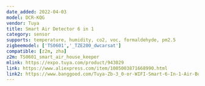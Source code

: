 ```yaml
---
date_added: 2022-04-03
model: DCR-KQG
vendor: Tuya
title: Smart Air Detector 6 in 1
category: sensor
supports: temperature, humidity, co2, voc, formaldehyde, pm2.5
zigbeemodel: ['TS0601','_TZE200_dwcarsat']
compatible: [z2m, zha]
z2m: TS0601_smart_air_house_keeper
mlink: https://expo.tuya.com/product/943029
link: https://www.aliexpress.com/item/1005003871668990.html
link2: https://www.banggood.com/Tuya-Zb-3_0-or-WIFI-Smart-6-In-1-Air-Box-PM2_5-Formaldehyde-VOC-CO2-Temperature-Humidity-Sensor-Alarm-Detector-p-1941225.html
---
```


